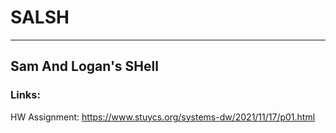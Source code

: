 # SALSH
---
## Sam And Logan's SHell

### Links:
HW Assignment: https://www.stuycs.org/systems-dw/2021/11/17/p01.html
